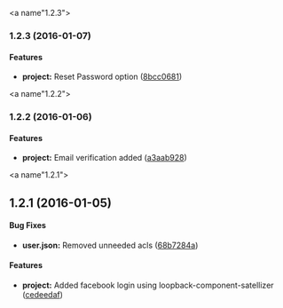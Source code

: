 <a name"1.2.3"></a>
### 1.2.3 (2016-01-07)


#### Features

* **project:** Reset Password option ([8bcc0681](git+https://github.com/doktordirk/aurelia-auth-loopback-sample/commit/8bcc0681))


<a name"1.2.2"></a>
### 1.2.2 (2016-01-06)


#### Features

* **project:** Email verification added ([a3aab928](git+https://github.com/doktordirk/aurelia-auth-loopback-sample/commit/a3aab928))


<a name"1.2.1"></a>
## 1.2.1 (2016-01-05)


#### Bug Fixes

* **user.json:** Removed unneeded acls ([68b7284a](git+https://github.com/doktordirk/aurelia-auth-loopback-sample/commit/68b7284a))


#### Features

* **project:** Added facebook login using loopback-component-satellizer ([cedeedaf](git+https://github.com/doktordirk/aurelia-auth-loopback-sample/commit/cedeedaf))
